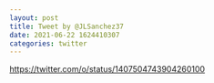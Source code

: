 ```yaml
--- 
layout: post 
title: Tweet by @JLSanchez37 
date: 2021-06-22 1624410307 
categories: twitter 
--- 
```

https://twitter.com/o/status/1407504743904260100